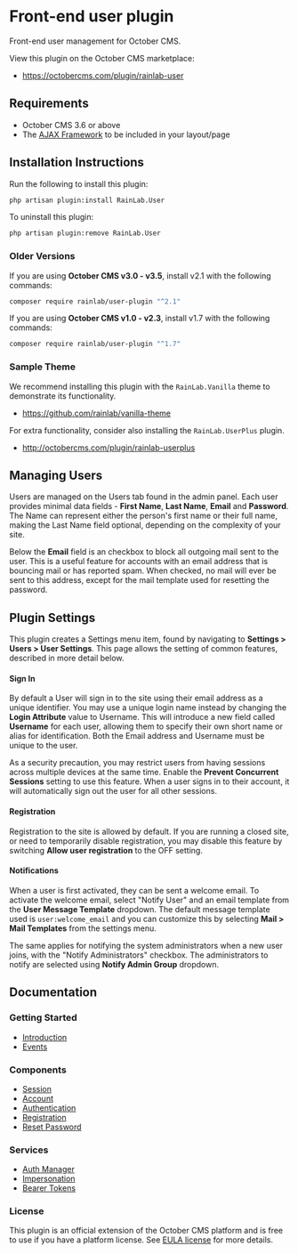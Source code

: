 # Front-end user plugin

Front-end user management for October CMS.

View this plugin on the October CMS marketplace:

- https://octobercms.com/plugin/rainlab-user

## Requirements

- October CMS 3.6 or above
- The [AJAX Framework](https://docs.octobercms.com/3.x/cms/ajax/introduction.html) to be included in your layout/page

## Installation Instructions

Run the following to install this plugin:

```bash
php artisan plugin:install RainLab.User
```

To uninstall this plugin:

```bash
php artisan plugin:remove RainLab.User
```

### Older Versions

If you are using **October CMS v3.0 - v3.5**, install v2.1 with the following commands:

```bash
composer require rainlab/user-plugin "^2.1"
```

If you are using **October CMS v1.0 - v2.3**, install v1.7 with the following commands:

```bash
composer require rainlab/user-plugin "^1.7"
```

### Sample Theme

We recommend installing this plugin with the `RainLab.Vanilla` theme to demonstrate its functionality.

- https://github.com/rainlab/vanilla-theme

For extra functionality, consider also installing the `RainLab.UserPlus` plugin.

- http://octobercms.com/plugin/rainlab-userplus

## Managing Users

Users are managed on the Users tab found in the admin panel. Each user provides minimal data fields - **First Name**, **Last Name**, **Email** and **Password**. The Name can represent either the person's first name or their full name, making the Last Name field optional, depending on the complexity of your site.

Below the **Email** field is an checkbox to block all outgoing mail sent to the user. This is a useful feature for accounts with an email address that is bouncing mail or has reported spam. When checked, no mail will ever be sent to this address, except for the mail template used for resetting the password.

## Plugin Settings

This plugin creates a Settings menu item, found by navigating to **Settings > Users > User Settings**. This page allows the setting of common features, described in more detail below.

#### Sign In

By default a User will sign in to the site using their email address as a unique identifier. You may use a unique login name instead by changing the **Login Attribute** value to Username. This will introduce a new field called **Username** for each user, allowing them to specify their own short name or alias for identification. Both the Email address and Username must be unique to the user.

As a security precaution, you may restrict users from having sessions across multiple devices at the same time. Enable the **Prevent Concurrent Sessions** setting to use this feature. When a user signs in to their account, it will automatically sign out the user for all other sessions.

#### Registration

Registration to the site is allowed by default. If you are running a closed site, or need to temporarily disable registration, you may disable this feature by switching **Allow user registration** to the OFF setting.

#### Notifications

When a user is first activated, they can be sent a welcome email. To activate the welcome email, select "Notify User" and an email template from the **User Message Template** dropdown. The default message template used is `user:welcome_email` and you can customize this by selecting **Mail > Mail Templates** from the settings menu.

The same applies for notifying the system administrators when a new user joins, with the "Notify Administrators" checkbox. The administrators to notify are selected using **Notify Admin Group** dropdown.

## Documentation

### Getting Started

- [Introduction](./docs/introduction.md)
- [Events](./docs/events.md)

### Components

- [Session](./docs/component-session.md)
- [Account](./docs/component-account.md)
- [Authentication](./docs/component-authentication.md)
- [Registration](./docs/component-registration.md)
- [Reset Password](./docs/component-reset-password.md)

### Services

- [Auth Manager](./docs/auth-manager.md)
- [Impersonation](./docs/auth-impersonation.md)
- [Bearer Tokens](./docs/auth-bearer-tokens.md)

### License

This plugin is an official extension of the October CMS platform and is free to use if you have a platform license. See [EULA license](LICENSE.md) for more details.
